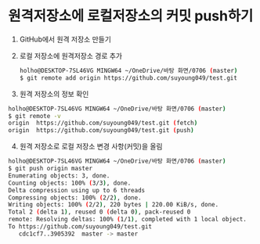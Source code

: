 #  원격저장소에 로컬저장소의 커밋 push하기

1. GitHub에서 원격 저장소 만들기

2. 로컬 저장소에 원격저장소 경로 추가

   ``` bash
   holho@DESKTOP-7SL46VG MINGW64 ~/OneDrive/바탕 화면/0706 (master)
   $ git remote add origin https://github.com/suyoung049/test.git
   ```

   

3.  원격 저장소의 정보 확인

   ```bash
   holho@DESKTOP-7SL46VG MINGW64 ~/OneDrive/바탕 화면/0706 (master)
   $ git remote -v
   origin  https://github.com/suyoung049/test.git (fetch)
   origin  https://github.com/suyoung049/test.git (push) 
   ```

   

4.  원격 저장소로 로컬 저장소 변경 사항(커밋)을 올림

   ```bash
   holho@DESKTOP-7SL46VG MINGW64 ~/OneDrive/바탕 화면/0706 (master)
   $ git push origin master
   Enumerating objects: 3, done.
   Counting objects: 100% (3/3), done.
   Delta compression using up to 6 threads
   Compressing objects: 100% (2/2), done.
   Writing objects: 100% (2/2), 220 bytes | 220.00 KiB/s, done.
   Total 2 (delta 1), reused 0 (delta 0), pack-reused 0        
   remote: Resolving deltas: 100% (1/1), completed with 1 local object.
   To https://github.com/suyoung049/test.git
      cdc1cf7..3905392  master -> master
   ```

   